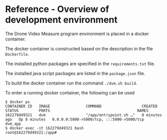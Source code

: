 # Reference - Overview of development environment

The Drone Video Measure program environment is placed in a docker container. 

The docker container is constructed based on the description in the file `Dockerfile`.

The installed python packages are specified in the `requirements.txt` file.

The installed java script packages are listed in the `package.json` file.

To build the docker container run the command `./dvm.sh build`.

To enter a running docker container, the following can be used
```
$ docker ps
CONTAINER ID   IMAGE                COMMAND                  CREATED         STATUS         PORTS                                       NAMES
162279d49321   dvm                  "/app/entrypoint.sh …"   8 minutes ago   Up 8 minutes   0.0.0.0:5000->5000/tcp, :::5000->5000/tcp   dvm_app
$ docker exec -it 162279d49321 bash
root@162279d49321:/app#
```

